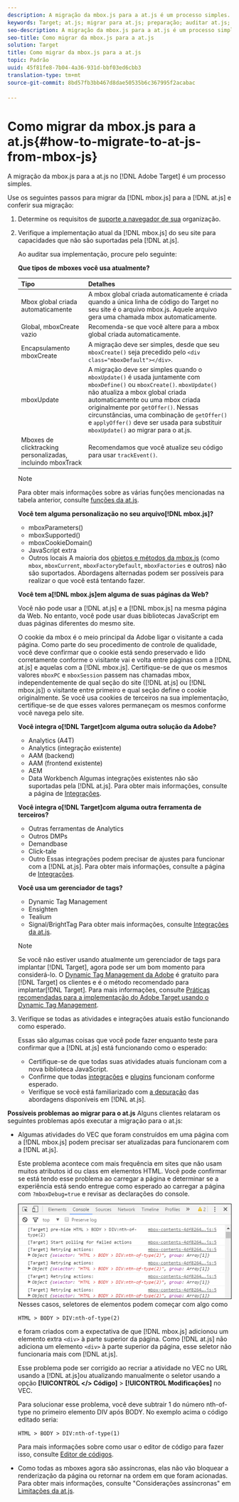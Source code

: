 ```yaml
---
description: A migração da mbox.js para a at.js é um processo simples.
keywords: Target; at.js; migrar para at.js; preparação; auditar at.js; integrar at.js
seo-description: A migração da mbox.js para a at.js é um processo simples.
seo-title: Como migrar da mbox.js para a at.js
solution: Target
title: Como migrar da mbox.js para a at.js
topic: Padrão
uuid: 45f81fe8-7b04-4a36-931d-bbf03ed6cbb3
translation-type: tm+mt
source-git-commit: 8bd57fb3bb467d8dae50535b6c367995f2acabac

---
```



# Como migrar da mbox.js para a at.js{#how-to-migrate-to-at-js-from-mbox-js}

A migração da mbox.js para a at.js no [!DNL Adobe Target] é um processo simples.

Use os seguintes passos para migrar da [!DNL mbox.js] para a [!DNL at.js] e conferir sua migração:

1. Determine os requisitos de [suporte a navegador de sua](../../../../c-implementing-target/c-considerations-before-you-implement-target/supported-browsers.md#reference_01B4BF99E7D545A7998773202A2F6100) organização.
1. Verifique a implementação atual da [!DNL mbox.js] do seu site para capacidades que não são suportadas pela [!DNL at.js].

   Ao auditar sua implementação, procure pelo seguinte:

   **Que tipos de mboxes você usa atualmente?**

   | Tipo | Detalhes |
   |--- |--- |
   | Mbox global criada automaticamente | A mbox global criada automaticamente é criada quando a única linha de código do Target no seu site é o arquivo mbox.js. Aquele arquivo gera uma chamada mbox automaticamente. |
   | Global, mboxCreate vazio | Recomenda-se que você altere para a mbox global criada automaticamente. |
   | Encapsulamento mboxCreate | A migração deve ser simples, desde que seu `mboxCreate()` seja precedido pelo `<div class="mboxDefault"></div>`. |
   | mboxUpdate | A migração deve ser simples quando o `mboxUpdate()` é usada juntamente com `mboxDefine()` ou `mboxCreate()`. `mboxUpdate()` não atualiza a mbox global criada automaticamente ou uma mbox criada originalmente por `getOffer()`. Nessas circunstâncias, uma combinação de `getOffer()` e `applyOffer()` deve ser usada para substituir `mboxUpdate()` ao migrar para o at.js. |
   | Mboxes de clicktracking personalizadas, incluindo mboxTrack | Recomendamos que você atualize seu código para usar `trackEvent()`. |

   >[!NOTE]
   >
   >Para obter mais informações sobre as várias funções mencionadas na tabela anterior, consulte [funções da at.js](/help/c-implementing-target/c-implementing-target-for-client-side-web/cmp-atjs-functions.md).

   **Você tem alguma personalização no seu arquivo[!DNL mbox.js]?**

   * mboxParameters()
   * mboxSupported()
   * mboxCookieDomain()
   * JavaScript extra
   * Outros locais
   A maioria dos [objetos e métodos da mbox.js](../../../../c-target/c-visitor-profile/variables-profiles-parameters-methods.md#section_8C78059D15D9452F95636A5640188537) (como `mbox`, `mboxCurrent`, `mboxFactoryDefault`, `mboxFactories` e outros) não são suportados. Abordagens alternadas podem ser possíveis para realizar o que você está tentando fazer.

   **Você tem a[!DNL mbox.js]em alguma de suas páginas da Web?**

   Você não pode usar a [!DNL at.js] e a [!DNL mbox.js] na mesma página da Web. No entanto, você pode usar duas bibliotecas JavaScript em duas páginas diferentes do mesmo site.

   O cookie da mbox é o meio principal da Adobe ligar o visitante a cada página. Como parte do seu procedimento de controle de qualidade, você deve confirmar que o cookie está sendo preservado e lido corretamente conforme o visitante vai e volta entre páginas com a [!DNL at.js] e aquelas com a [!DNL mbox.js]. Certifique-se de que os mesmos valores `mboxPC` e `mboxSession` passem nas chamadas mbox, independentemente de qual seção do site ([!DNL at.js] ou [!DNL mbox.js]) o visitante entre primeiro e qual seção define o cookie originalmente. Se você usa cookies de terceiros na sua implementação, certifique-se de que esses valores permaneçam os mesmos conforme você navega pelo site.

   **Você integra o[!DNL Target]com alguma outra solução da Adobe?**

   * Analytics (A4T)
   * Analytics (integração existente)
   * AAM (backend)
   * AAM (frontend existente)
   * AEM
   * Data Workbench
   Algumas integrações existentes não são suportadas pela [!DNL at.js]. Para obter mais informações, consulte a página de [Integrações](../../../../c-implementing-target/c-implementing-target-for-client-side-web/c-how-atjs-works/target-atjs-integrations.md#concept_C100BC4F073C4B57A608B309D0157B39).

   **Você integra o[!DNL Target]com alguma outra ferramenta de terceiros?**

   * Outras ferramentas de Analytics
   * Outros DMPs
   * Demandbase
   * Click-tale
   * Outro
   Essas integrações podem precisar de ajustes para funcionar com a [!DNL at.js]. Para obter mais informações, consulte a página de [Integrações](../../../../c-implementing-target/c-implementing-target-for-client-side-web/c-how-atjs-works/target-atjs-integrations.md#concept_C100BC4F073C4B57A608B309D0157B39).

   **Você usa um gerenciador de tags?**

   * Dynamic Tag Management
   * Ensighten
   * Tealium
   * Signal/BrightTag
   Para obter mais informações, consulte [Integrações da at.js](../../../../c-implementing-target/c-implementing-target-for-client-side-web/c-how-atjs-works/target-atjs-integrations.md#concept_C100BC4F073C4B57A608B309D0157B39).

   >[!NOTE]
   >
   >Se você não estiver usando atualmente um gerenciador de tags para implantar [!DNL Target], agora pode ser um bom momento para considerá-lo. O [Dynamic Tag Management da Adobe](https://dtm.adobe.com) é gratuito para [!DNL Target] os clientes e é o método recomendado para implantar[!DNL Target]. Para mais informações, consulte [Práticas recomendadas para a implementação do Adobe Target usando o Dynamic Tag Management](https://marketing.adobe.com/resources/help/en_US/dtm/target/).

1. Verifique se todas as atividades e integrações atuais estão funcionando como esperado.

   Essas são algumas coisas que você pode fazer enquanto teste para confirmar que a [!DNL at.js] está funcionando como o esperado:

   * Certifique-se de que todas suas atividades atuais funcionam com a nova biblioteca JavaScript.
   * Confirme que todas [integrações](../../../../c-implementing-target/c-implementing-target-for-client-side-web/c-how-atjs-works/target-atjs-integrations.md#concept_C100BC4F073C4B57A608B309D0157B39) e [plugins](../../../../c-implementing-target/c-implementing-target-for-client-side-web/t-mbox-download/c-target-atjs-implementation/target-atjs-plugins.md#concept_F5D4C0A4DACF41409CC42FDD93B13FAF) funcionam conforme esperado.
   * Verifique se você está familiarizado com [a depuração](../../../../c-implementing-target/c-implementing-target-for-client-side-web/c-target-debugging-atjs/target-debugging-atjs.md#concept_CAE591DA8C404C22917584ECD4F7494F) das abordagens disponíveis em [!DNL at.js].

**Possíveis problemas ao migrar para o at.js** Alguns clientes relataram os seguintes problemas após executar a migração para o at.js:

* Algumas atividades do VEC que foram construídos em uma página com a [!DNL mbox.js] podem precisar ser atualizadas para funcionarem com a [!DNL at.js].

   Este problema acontece com mais frequência em sites que não usam muitos atributos id ou class em elementos HTML. Você pode confirmar se está tendo esse problema ao carregar a página e determinar se a experiência está sendo entregue como esperado ao carregar a página com `?mboxDebug=true` e revisar as declarações do console.

   ![](assets/mboxdebug.png)
Nesses casos, seletores de elementos podem começar com algo como

   ```
   HTML > BODY > DIV:nth-of-type(2)
   ```

   e foram criados com a expectativa de que [!DNL mbox.js] adicionou um elemento extra `<div>` à parte superior da página. Como [!DNL at.js] não adiciona um elemento `<div>` à parte superior da página, esse seletor não funcionaria mais com [!DNL at.js].

   Esse problema pode ser corrigido ao recriar a atividade no VEC no URL usando a [!DNL at.js]ou atualizando manualmente o seletor usando a opção **[!UICONTROL &lt;/&gt; Código]** &gt; **[!UICONTROL Modificações]** no VEC.

   Para solucionar esse problema, você deve subtrair 1 do número nth-of-type no primeiro elemento DIV após BODY. No exemplo acima o código editado seria:

   ```
   HTML > BODY > DIV:nth-of-type(1)
   ```

   Para mais informações sobre como usar o editor de código para fazer isso, consulte [Editor de códigos](../../../../c-experiences/c-visual-experience-composer/c-vec-code-editor/vec-code-editor.md#concept_B3A6E9EE3A60406DB640E205EA1745B5).

* Como todas as mboxes agora são assíncronas, elas não vão bloquear a renderização da página ou retornar na ordem em que foram acionadas. Para obter mais informações, consulte &quot;Considerações assíncronas&quot; em [Limitações da at.js](../../../../c-implementing-target/c-implementing-target-for-client-side-web/t-mbox-download/c-target-atjs-implementation/target-atjs-limitations.md#concept_FA99E4D6EC274552BF45E01AFB76CCAE).
